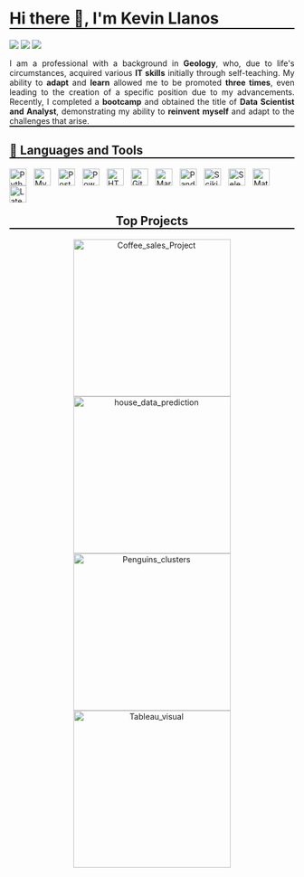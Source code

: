 <h1 align="left" style="border-bottom: 2px solid black;">
  Hi there 👋, I'm Kevin Llanos
</h1>

<!-- Header Links -->
<p align="left">
  <a href=""><img src="https://img.shields.io/badge/-Portfolio-red?style=flat&logo=appveyor&logoColor=white"></a>
  <a href="https://github.com/LLAES07"><img src="https://img.shields.io/badge/-Github-000?style=flat&logo=Github&logoColor=white"></a>
  <a href="https://www.linkedin.com/in/kevin-llanos-espinoza-040a73319"><img src="https://img.shields.io/badge/-LinkedIn-blue?style=flat&logo=Linkedin&logoColor=white"></a>
</p>

<!-- Professional Description with justified text -->
<p style="border-bottom: 2px solid black; text-align: justify;">
  I am a professional with a background in <b>Geology</b>, who, due to life's circumstances, acquired various <b>IT skills</b> initially through self-teaching. My ability to <b>adapt</b> and <b>learn</b> allowed me to be promoted <b>three times</b>, even leading to the creation of a specific position due to my advancements. Recently, I completed a <b>bootcamp</b> and obtained the title of <b>Data Scientist and Analyst</b>, demonstrating my ability to <b>reinvent myself</b> and adapt to the challenges that arise.
</p>

<!-- Languages and Tools Section -->
<h2 style="border-bottom: 2px solid black;">🧰 Languages and Tools</h2>
<p>
  <a href="https://www.python.org/"><img align="left" alt="Python" width="30px" style="padding-right:10px;" src="https://cdn.jsdelivr.net/gh/devicons/devicon@latest/icons/python/python-original-wordmark.svg" /></a>
  <a href="https://www.mysql.com/"><img align="left" alt="Mysql" width="30px" style="padding-right:10px;" src="https://cdn.jsdelivr.net/gh/devicons/devicon@latest/icons/mysql/mysql-original-wordmark.svg" /></a>
  <a href="https://www.postgresql.org/"><img align="left" alt="Postgresql" width="30px" style="padding-right:10px;" src="https://cdn.jsdelivr.net/gh/devicons/devicon@latest/icons/postgresql/postgresql-original-wordmark.svg" /></a>
  <a href="https://powerbi.microsoft.com/"><img align="left" alt="PowerBI" width="30px" style="padding-right:10px;" src="https://img.icons8.com/?size=100&id=qYfwpsRXEcpc&format=png&color=000000" /></a>
  <a href="https://html.spec.whatwg.org/"><img align="left" alt="HTML" width="30px" style="padding-right:10px;" src="https://cdn.jsdelivr.net/gh/devicons/devicon/icons/html5/html5-plain.svg" /></a>
  <a href="https://github.com/"><img align="left" alt="GitHub" width="30px" style="padding-right:10px;" src="https://cdn.jsdelivr.net/gh/devicons/devicon/icons/github/github-original.svg" /></a>
  <a href="https://daringfireball.net/projects/markdown/"><img align="left" alt="Markdown" width="30px" style="padding-right:10px;" src="https://cdn.jsdelivr.net/gh/devicons/devicon@latest/icons/markdown/markdown-original.svg" /></a>
  <a href="https://pandas.pydata.org/"><img align="left" alt="Pandas" width="30px" style="padding-right:10px;" src="https://cdn.jsdelivr.net/gh/devicons/devicon@latest/icons/pandas/pandas-original-wordmark.svg" /></a>
  <a href="https://scikit-learn.org/"><img align="left" alt="Scikit-learn" width="30px" style="padding-right:10px;" src="https://cdn.jsdelivr.net/gh/devicons/devicon@latest/icons/scikitlearn/scikitlearn-original.svg" /></a>
  <a href="https://www.selenium.dev/"><img align="left" alt="Selenium" width="30px" style="padding-right:10px;" src="https://cdn.jsdelivr.net/gh/devicons/devicon@latest/icons/selenium/selenium-original.svg" /></a>
  <a href="https://matplotlib.org/"><img align="left" alt="Matplotlib" width="30px" style="padding-right:10px;" src="https://cdn.jsdelivr.net/gh/devicons/devicon@latest/icons/matplotlib/matplotlib-original-wordmark.svg" /></a>
  <a href="https://www.latex-project.org/"><img align="left" alt="Latex" width="30px" style="padding-right:10px;" src="https://cdn.jsdelivr.net/gh/devicons/devicon@latest/icons/latex/latex-original.svg" /></a>
</p>
<br/><br/><br/>

<!-- Projects Section -->
<h2 align="center" style="border-bottom: 2px solid black;">Top Projects</h2>
<p align="center">
  <a href="https://github.com/LLAES07/Coffee_sales_Project"><img width="278" src="https://denvercoder1-github-readme-stats.vercel.app/api/pin/?username=LLAES07&repo=Coffee_sales_Project&theme=dark&bg_color=0D1017&title_color=E8EDF3&hide_border=false&icon_color=E8EDF3&show_icons=false&border_radius=0" alt="Coffee_sales_Project"></a>
  <a href="https://github.com/LLAES07/house_data_prediction"><img width="278" src="https://denvercoder1-github-readme-stats.vercel.app/api/pin/?username=LLAES07&repo=house_data_prediction&theme=dark&bg_color=0D1017&title_color=E8EDF3&hide_border=false&icon_color=E8EDF3&show_icons=false&border_radius=0" alt="house_data_prediction"></a>
  <a href="https://github.com/LLAES07/Penguins_clusters"><img width="278" src="https://denvercoder1-github-readme-stats.vercel.app/api/pin/?username=LLAES07&repo=Tableau_visual&theme=dark&bg_color=0D1017&title_color=E8EDF3&hide_border=false&icon_color=E8EDF3&show_icons=false&border_radius=0" alt="Penguins_clusters"></a> 
    <a href="https://github.com/LLAES07/Penguins_clusters"><img width="278" src="https://denvercoder1-github-readme-stats.vercel.app/api/pin/?username=LLAES07&repo=Tableau_visual&theme=dark&bg_color=0D1017&title_color=E8EDF3&hide_border=false&icon_color=E8EDF3&show_icons=false&border_radius=0" alt="Tableau_visual"></a>  
</p>
